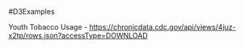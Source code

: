 #D3Examples

Youth Tobacco Usage - https://chronicdata.cdc.gov/api/views/4juz-x2tp/rows.json?accessType=DOWNLOAD
